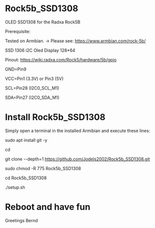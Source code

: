 # Rock5b_SSD1308
OLED SSD1308 for the Radxa Rock5B

Prerequisite:

Tested on Armbian. -> Please see:  https://www.armbian.com/rock-5b/


SSD 1306 i2C Oled Display 128*64

Pinout: https://wiki.radxa.com/Rock5/hardware/5b/gpio

GND=Pin9

VCC=Pin1 (3.3V) or Pin3 (5V)

SCL=Pin28 (I2C0_SCL_M1)

SDA=Pin27 (I2C0_SDA_M1)



# Install Rock5b_SSD1308
Simply open a terminal in the installed Armibian and execute these lines:


sudo apt install git -y

cd

git clone --depth=1 https://github.com/Jodels2002/Rock5b_SSD1308.git

sudo chmod -R 775 Rock5b_SSD1308

cd Rock5b_SSD1308

./setup.sh





# Reboot and have fun 
   Greetings Bernd
